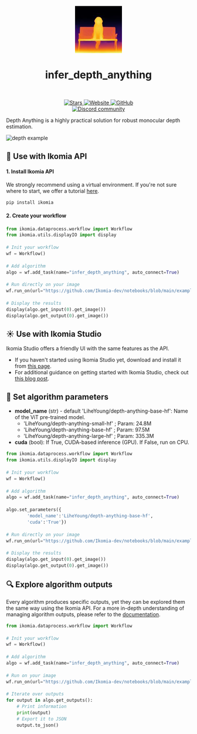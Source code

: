 <div align="center">
  <img src="images/depth_map.jpg" alt="Algorithm icon">
  <h1 align="center">infer_depth_anything</h1>
</div>
<br />
<p align="center">
    <a href="https://github.com/Ikomia-hub/infer_depth_anything">
        <img alt="Stars" src="https://img.shields.io/github/stars/Ikomia-hub/infer_depth_anything">
    </a>
    <a href="https://app.ikomia.ai/hub/">
        <img alt="Website" src="https://img.shields.io/website/http/app.ikomia.ai/en.svg?down_color=red&down_message=offline&up_message=online">
    </a>
    <a href="https://github.com/Ikomia-hub/infer_depth_anything/blob/main/LICENSE.md">
        <img alt="GitHub" src="https://img.shields.io/github/license/Ikomia-hub/infer_depth_anything.svg?color=blue">
    </a>    
    <br>
    <a href="https://discord.com/invite/82Tnw9UGGc">
        <img alt="Discord community" src="https://img.shields.io/badge/Discord-white?style=social&logo=discord">
    </a> 
</p>


Depth Anything is a highly practical solution for robust monocular depth estimation.

![depth example](https://github.com/LiheYoung/Depth-Anything/blob/main/assets/teaser.png?raw=true)


## :rocket: Use with Ikomia API

#### 1. Install Ikomia API

We strongly recommend using a virtual environment. If you're not sure where to start, we offer a tutorial [here](https://www.ikomia.ai/blog/a-step-by-step-guide-to-creating-virtual-environments-in-python).

```sh
pip install ikomia
```

#### 2. Create your workflow


```python
from ikomia.dataprocess.workflow import Workflow
from ikomia.utils.displayIO import display

# Init your workflow
wf = Workflow()

# Add algorithm
algo = wf.add_task(name="infer_depth_anything", auto_connect=True)

# Run directly on your image
wf.run_on(url="https://github.com/Ikomia-dev/notebooks/blob/main/examples/img/img_dog.png?raw=true")

# Display the results
display(algo.get_input(0).get_image())
display(algo.get_output(0).get_image())
```

## :sunny: Use with Ikomia Studio
Ikomia Studio offers a friendly UI with the same features as the API.
- If you haven't started using Ikomia Studio yet, download and install it from [this page](https://www.ikomia.ai/studio).
- For additional guidance on getting started with Ikomia Studio, check out [this blog post](https://www.ikomia.ai/blog/how-to-get-started-with-ikomia-studio).

## :pencil: Set algorithm parameters
- **model_name** (str) - default 'LiheYoung/depth-anything-base-hf': Name of the ViT pre-trained model.
    - 'LiheYoung/depth-anything-small-hf' ; Param: 24.8M
    - 'LiheYoung/depth-anything-base-hf' ; Param: 97.5M	
    - 'LiheYoung/depth-anything-large-hf' ; Param: 335.3M
- **cuda** (bool): If True, CUDA-based inference (GPU). If False, run on CPU.

```python
from ikomia.dataprocess.workflow import Workflow
from ikomia.utils.displayIO import display

# Init your workflow
wf = Workflow()

# Add algorithm
algo = wf.add_task(name="infer_depth_anything", auto_connect=True)

algo.set_parameters({
        'model_name':'LiheYoung/depth-anything-base-hf',
        'cuda':'True'})

# Run directly on your image
wf.run_on(url="https://github.com/Ikomia-dev/notebooks/blob/main/examples/img/img_dog.png?raw=true")

# Display the results
display(algo.get_input(0).get_image())
display(algo.get_output(0).get_image())
```

## :mag: Explore algorithm outputs

Every algorithm produces specific outputs, yet they can be explored them the same way using the Ikomia API. For a more in-depth understanding of managing algorithm outputs, please refer to the [documentation](https://ikomia-dev.github.io/python-api-documentation/advanced_guide/IO_management.html).

```python
from ikomia.dataprocess.workflow import Workflow

# Init your workflow
wf = Workflow()

# Add algorithm
algo = wf.add_task(name="infer_depth_anything", auto_connect=True)

# Run on your image  
wf.run_on(url="https://github.com/Ikomia-dev/notebooks/blob/main/examples/img/img_dog.png?raw=true")

# Iterate over outputs
for output in algo.get_outputs():
    # Print information
    print(output)
    # Export it to JSON
    output.to_json()
```
